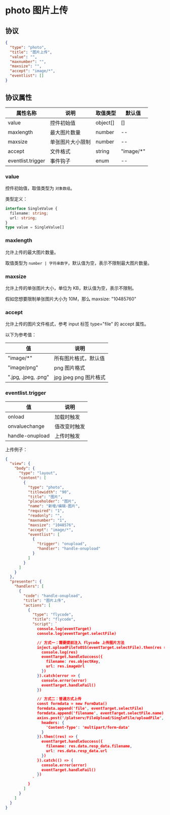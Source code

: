 # photo 图片上传


## 协议

```json
{
  "type": "photo",
  "title": "图片上传",
  "value": "",
  "maxnumber": "",
  "maxsize": "",
  "accept": "image/*",
  "eventlist": []
}
```

## 协议属性
| 属性名称 | 说明 | 取值类型 | 默认值 |
| ---- | ---- | ---- | ---- |
| value | 控件初始值 | object[] | [] |
| maxlength | 最大图片数量 | number | -- |
| maxsize | 单张图片大小限制 | number | -- |
| accept | 文件格式 | string | "image/*" |
| eventlist.trigger | 事件钩子 | enum | -- |


### value
控件初始值，取值类型为 `对象数组`。

类型定义：
```typescript
interface SingleValue {
  filename: string;
  url: string;
}
type value = SingleValue[]
```


### maxlength
允许上传的最大图片数量。

取值类型为 `number | 字符串数字`，默认值为空，表示不限制最大图片数量。

### maxsize
允许上传的单张图片大小，单位为 KB，默认值为空，表示不限制。

假如您想要限制单张图片大小为 10M，那么 maxsize: "10485760"


### accept
允许上传的图片文件格式，参考 input 标签 type="file" 的 accept 属性。

以下为参考值：

| 值 | 说明 |
| ---- | ---- |
| "image/*" | 所有图片格式，默认值 |
| "image/png" | png 图片格式 |
| ".jpg, .jpeg, .png" | jpg jpeg png 图片格式 |



### eventlist.trigger
| 值 | 说明 |
| ---- | ---- |
| onload | 加载时触发 |
| onvaluechange | 值改变时触发 |
| handle-onupload | 上传时触发 |


上传例子：
```json
{
  "view": {
    "body": {
      "type": "layout",
      "content": [
        {
          "type": "photo",
          "titlewidth": "90",
          "title": "图片",
          "placeholder": "图片",
          "name": "新增/编辑-图片",
          "required": "1",
          "readonly": "",
          "maxnumber": "1",
          "maxsize": "1048576",
          "accept": "image/*",
          "eventlist": [
            {
              "trigger": "onupload",
              "handler": "handle-onupload"
            }
          ]
        }
      ]
    }
  },
  "presenter": {
    "handlers": [
      {
        "code": "handle-onupload",
        "title": "图片上传",
        "actions": [
          {
            "type": "flycode",
            "title": "flycode",
            "script": `
              console.log(eventTarget)
              console.log(eventTarget.selectFile)

              // 方式一：需要提前注入 flycode 上传图片方法
              inject.uploadFileToOSS(eventTarget.selectFile).then(res => {
                console.log(res)
                eventTarget.handleSuccess({
                  filename: res.objectKey,
                  url: res.imageUrl
                })
              }).catch(error => {
                console.error(error)
                eventTarget.handleFail()
              })

              // 方式二：普通方式上传
              const formdata = new FormData()
              formdata.append('file', eventTarget.selectFile)
              formdata.append('filename', eventTarget.selectFile.name)
              axios.post('/platserv/FileUpload/SingleFile/uploadFile', formdata, {
                headers: {
                  'Content-Type': 'multipart/form-data'
                }
              }).then((res) => {
                eventTarget.handleSuccess({
                  filename: res.data.resp_data.filename,
                  url: res.data.resp_data.url
                })
              }).catch(() => {
                console.error(error)
                eventTarget.handleFail()
              })
            `
          }
        ]
      }
    ]
  }
}
```
